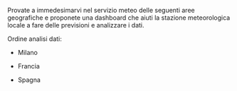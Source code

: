 Provate a immedesimarvi nel servizio meteo delle seguenti aree geografiche e proponete una dashboard che aiuti la stazione meteorologica locale a fare delle previsioni e analizzare i dati.


Ordine analisi dati:

-	Milano

-	Francia

-	Spagna
